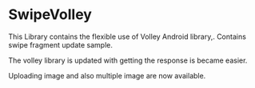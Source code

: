SwipeVolley
===========

This Library contains the flexible use of Volley Android library,.
Contains swipe fragment update sample. 

The volley library is updated with getting the response is became easier.

Uploading image and also multiple image are now available.

